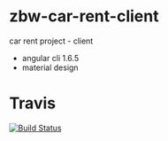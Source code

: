 # zbw-car-rent-client
car rent project - client
- angular cli 1.6.5
- material design

# Travis
[![Build Status](https://travis-ci.org/bschaeublin/zbw-car-rent-client.svg?branch=develop)](https://travis-ci.org/bschaeublin/zbw-car-rent-client)
